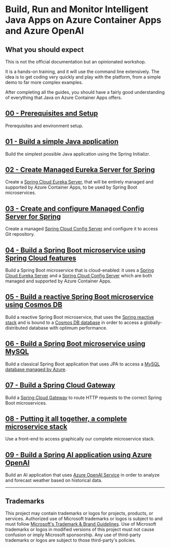 # Build, Run and Monitor Intelligent Java Apps on Azure Container Apps and Azure OpenAI

## What you should expect

This is not the official documentation but an opinionated workshop.

It is a hands-on training, and it will use the command line extensively. The idea is to get coding very quickly and play with the platform, from a simple demo to far more complex examples.

After completing all the guides, you should have a fairly good understanding of everything that Java on Azure Container Apps offers.

## [00 - Prerequisites and Setup](00-setup-your-environment/README.md)

Prerequisites and environment setup.

## [01 - Build a simple Java application](01-build-a-simple-java-application/README.md)

Build the simplest possible Java application using the Spring Initializr.

## [02 - Create Managed Eureka Server for Spring](02-create-managed-eureka-server-for-spring/README.md)

Create a [Spring Cloud Eureka Server](https://spring.io/projects/spring-cloud-netflix), that will be entirely managed and supported by Azure Container Apps, to be used by Spring Boot microservices.

## [03 - Create and configure Managed Config Server for Spring](03-create-and-configure-managed-config-server-for-spring/README.md)

Create a managed [Spring Cloud Config Server](https://cloud.spring.io/spring-cloud-config) and configure it to access Git repository.

## [04 - Build a Spring Boot microservice using Spring Cloud features](04-build-a-spring-boot-microservice-using-spring-cloud-features/README.md)

Build a Spring Boot microservice that is cloud-enabled: it uses a [Spring Cloud Eureka Server](https://spring.io/projects/spring-cloud-netflix) and a [Spring Cloud Config Server](https://cloud.spring.io/spring-cloud-config) which are both managed and supported by Azure Container Apps.

## [05 - Build a reactive Spring Boot microservice using Cosmos DB](05-build-a-reactive-spring-boot-microservice-using-cosmosdb/README.md)

Build a reactive Spring Boot microservice, that uses the [Spring reactive stack](https://docs.spring.io/spring/docs/current/spring-framework-reference/web-reactive.html) and is bound to a [Cosmos DB database](https://docs.microsoft.com/en-us/azure/cosmos-db/) in order to access a globally-distributed database with optimum performance.

## [06 - Build a Spring Boot microservice using MySQL](06-build-a-spring-boot-microservice-using-mysql/README.md)

Build a classical Spring Boot application that uses JPA to access a [MySQL database managed by Azure](https://docs.microsoft.com/en-us/azure/mysql/).

## [07 - Build a Spring Cloud Gateway](07-build-a-spring-cloud-gateway/README.md)

Build a [Spring Cloud Gateway](https://spring.io/projects/spring-cloud-gateway) to route HTTP requests to the correct Spring Boot microservices.

## [08 - Putting it all together, a complete microservice stack](08-putting-it-all-together-a-complete-microservice-stack/README.md)

Use a front-end to access graphically our complete microservice stack.

## [09 - Build a Spring AI application using Azure OpenAI](09-build-a-spring-ai-application-using-azure-openai/README.md)

Build an AI application that uses [Azure OpenAI Service](https://learn.microsoft.com/en-us/azure/ai-services/openai/) in order to analyze and forecast weather based on historical data.

---

## Trademarks

This project may contain trademarks or logos for projects, products, or services. Authorized use of Microsoft 
trademarks or logos is subject to and must follow 
[Microsoft's Trademark & Brand Guidelines](https://www.microsoft.com/en-us/legal/intellectualproperty/trademarks/usage/general).
Use of Microsoft trademarks or logos in modified versions of this project must not cause confusion or imply Microsoft sponsorship.
Any use of third-party trademarks or logos are subject to those third-party's policies.
